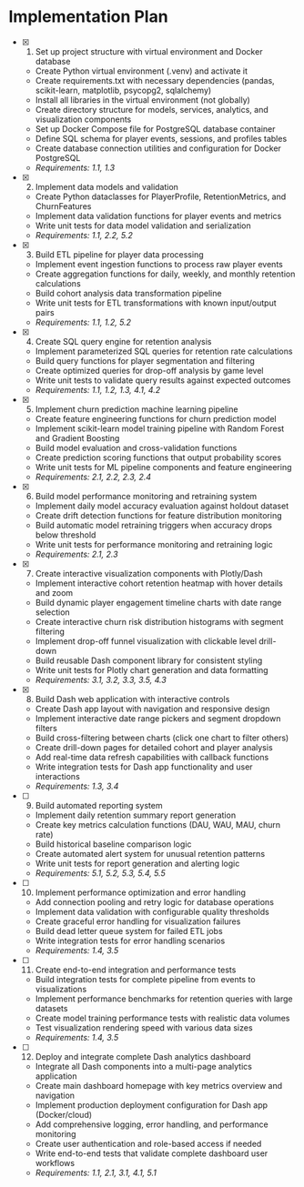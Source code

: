 # Implementation Plan

- [x] 1. Set up project structure with virtual environment and Docker database





  - Create Python virtual environment (.venv) and activate it
  - Create requirements.txt with necessary dependencies (pandas, scikit-learn, matplotlib, psycopg2, sqlalchemy)
  - Install all libraries in the virtual environment (not globally)
  - Create directory structure for models, services, analytics, and visualization components
  - Set up Docker Compose file for PostgreSQL database container
  - Define SQL schema for player events, sessions, and profiles tables
  - Create database connection utilities and configuration for Docker PostgreSQL
  - _Requirements: 1.1, 1.3_

- [x] 2. Implement data models and validation





  - Create Python dataclasses for PlayerProfile, RetentionMetrics, and ChurnFeatures
  - Implement data validation functions for player events and metrics
  - Write unit tests for data model validation and serialization
  - _Requirements: 1.1, 2.2, 5.2_

- [x] 3. Build ETL pipeline for player data processing






  - Implement event ingestion functions to process raw player events
  - Create aggregation functions for daily, weekly, and monthly retention calculations
  - Build cohort analysis data transformation pipeline
  - Write unit tests for ETL transformations with known input/output pairs
  - _Requirements: 1.1, 1.2, 5.2_

- [x] 4. Create SQL query engine for retention analysis





  - Implement parameterized SQL queries for retention rate calculations
  - Build query functions for player segmentation and filtering
  - Create optimized queries for drop-off analysis by game level
  - Write unit tests to validate query results against expected outcomes
  - _Requirements: 1.1, 1.2, 1.3, 4.1, 4.2_

- [x] 5. Implement churn prediction machine learning pipeline




  - Create feature engineering functions for churn prediction model
  - Implement scikit-learn model training pipeline with Random Forest and Gradient Boosting
  - Build model evaluation and cross-validation functions
  - Create prediction scoring functions that output probability scores
  - Write unit tests for ML pipeline components and feature engineering
  - _Requirements: 2.1, 2.2, 2.3, 2.4_

- [x] 6. Build model performance monitoring and retraining system





  - Implement daily model accuracy evaluation against holdout dataset
  - Create drift detection functions for feature distribution monitoring
  - Build automatic model retraining triggers when accuracy drops below threshold
  - Write unit tests for performance monitoring and retraining logic
  - _Requirements: 2.1, 2.3_

- [x] 7. Create interactive visualization components with Plotly/Dash





  - Implement interactive cohort retention heatmap with hover details and zoom
  - Build dynamic player engagement timeline charts with date range selection
  - Create interactive churn risk distribution histograms with segment filtering
  - Implement drop-off funnel visualization with clickable level drill-down
  - Build reusable Dash component library for consistent styling
  - Write unit tests for Plotly chart generation and data formatting
  - _Requirements: 3.1, 3.2, 3.3, 3.5, 4.3_

- [x] 8. Build Dash web application with interactive controls






  - Create Dash app layout with navigation and responsive design
  - Implement interactive date range pickers and segment dropdown filters
  - Build cross-filtering between charts (click one chart to filter others)
  - Create drill-down pages for detailed cohort and player analysis
  - Add real-time data refresh capabilities with callback functions
  - Write integration tests for Dash app functionality and user interactions
  - _Requirements: 1.3, 3.4_

- [ ] 9. Build automated reporting system
  - Implement daily retention summary report generation
  - Create key metrics calculation functions (DAU, WAU, MAU, churn rate)
  - Build historical baseline comparison logic
  - Create automated alert system for unusual retention patterns
  - Write unit tests for report generation and alerting logic
  - _Requirements: 5.1, 5.2, 5.3, 5.4, 5.5_

- [ ] 10. Implement performance optimization and error handling
  - Add connection pooling and retry logic for database operations
  - Implement data validation with configurable quality thresholds
  - Create graceful error handling for visualization failures
  - Build dead letter queue system for failed ETL jobs
  - Write integration tests for error handling scenarios
  - _Requirements: 1.4, 3.5_

- [ ] 11. Create end-to-end integration and performance tests
  - Build integration tests for complete pipeline from events to visualizations
  - Implement performance benchmarks for retention queries with large datasets
  - Create model training performance tests with realistic data volumes
  - Test visualization rendering speed with various data sizes
  - _Requirements: 1.4, 3.5_

- [ ] 12. Deploy and integrate complete Dash analytics dashboard
  - Integrate all Dash components into a multi-page analytics application
  - Create main dashboard homepage with key metrics overview and navigation
  - Implement production deployment configuration for Dash app (Docker/cloud)
  - Add comprehensive logging, error handling, and performance monitoring
  - Create user authentication and role-based access if needed
  - Write end-to-end tests that validate complete dashboard user workflows
  - _Requirements: 1.1, 2.1, 3.1, 4.1, 5.1_